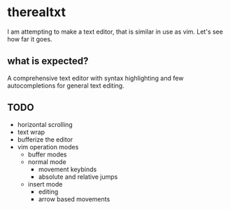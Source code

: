 # therealtxt
I am attempting to make a text editor, that is similar in use as vim. Let's see how far it goes.

## what is expected?
A comprehensive text editor with syntax highlighting and few autocompletions for general text editing.

## TODO
- horizontal scrolling
- text wrap
- bufferize the editor
- vim operation modes
    - buffer modes
    - normal mode
        - movement keybinds
        - absolute and relative jumps
    - insert mode
        - editing
        - arrow based movements
